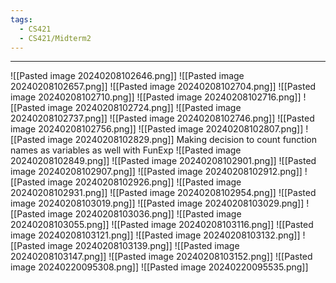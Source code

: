 ```yaml
---
tags:
  - CS421
  - CS421/Midterm2
---
```

---
![[Pasted image 20240208102646.png]]
![[Pasted image 20240208102657.png]]
![[Pasted image 20240208102704.png]]
![[Pasted image 20240208102710.png]]
![[Pasted image 20240208102716.png]]
![[Pasted image 20240208102724.png]]
![[Pasted image 20240208102737.png]]
![[Pasted image 20240208102746.png]]
![[Pasted image 20240208102756.png]]
![[Pasted image 20240208102807.png]]
![[Pasted image 20240208102829.png]]
Making decision to count function names as variables as well with FunExp
![[Pasted image 20240208102849.png]]
![[Pasted image 20240208102901.png]]
![[Pasted image 20240208102907.png]]
![[Pasted image 20240208102912.png]]
![[Pasted image 20240208102926.png]]
![[Pasted image 20240208102931.png]]
![[Pasted image 20240208102954.png]]
![[Pasted image 20240208103019.png]]
![[Pasted image 20240208103029.png]]
![[Pasted image 20240208103036.png]]
![[Pasted image 20240208103055.png]]
![[Pasted image 20240208103116.png]]
![[Pasted image 20240208103121.png]]
![[Pasted image 20240208103132.png]]
![[Pasted image 20240208103139.png]]
![[Pasted image 20240208103147.png]]
![[Pasted image 20240208103152.png]]
![[Pasted image 20240220095308.png]]
![[Pasted image 20240220095535.png]]

